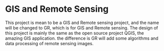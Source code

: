 GIS and Remote Sensing
=======

This project is mean to be a GIS and Remote sensing project, and the name will be changed to GR, which is for GIS and Remote
sensing. The design of this project is mainly the same as the open source project QGIS, the amazing GIS application. the 
difference is GR will add some algorithms and data processing of remote sensing images. 
